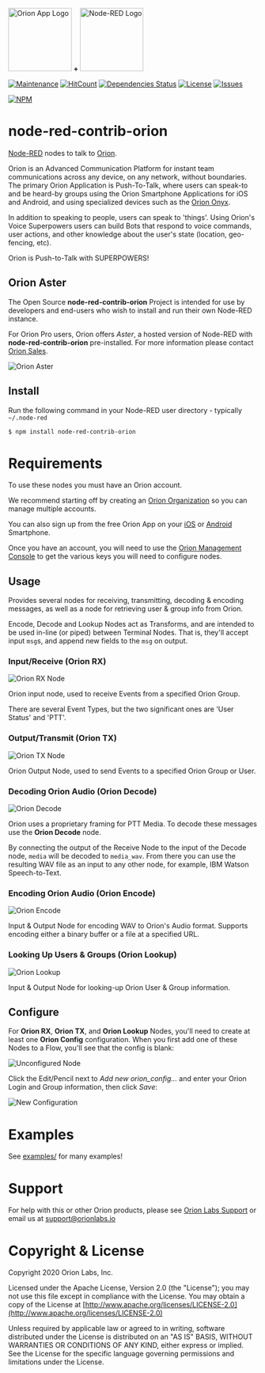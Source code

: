 <a href="https://www.orionlabs.io" target="_new"><img
  src="https://github.com/orion-labs/node-red-contrib-orion/raw/master/docs/app_icon.png"
  alt="Orion App Logo"
  width="128"
  height="128"
/></a>
<b>+</b>
<a href="https://nodered.org" target="_new"><img
  src="https://github.com/orion-labs/node-red-contrib-orion/raw/master/docs/node-red-icon-2.png"
  alt="Node-RED Logo"
  width="128"
  height="128"
/></a>

[![Maintenance](https://img.shields.io/badge/Maintained%3F-yes-green.svg)](https://github.com/orion-labs/node-red-contrib-orion/graphs/commit-activity)
[![HitCount](http://hits.dwyl.io/orion-labs/node-red-contrib-orion.svg)](http://hits.dwyl.io/orion-labs/node-red-contrib-orion)
[![Dependencies Status](https://img.shields.io/david/orion-labs/node-red-contrib-orion.svg)](https://david-dm.org/orion-labs/node-red-contrib-orion)
[![License](https://img.shields.io/badge/License-Apache%202.0-blue.svg)](https://opensource.org/licenses/Apache-2.0)
[![Issues](https://img.shields.io/github/issues/orion-labs/node-red-contrib-orion.svg?style=flat-square)](https://github.com/orion-labs/node-red-contrib-orion/issues)
<!--
[![JavaScript Style Guide](https://img.shields.io/badge/code_style-standard-brightgreen.svg)](https://standardjs.com)
-->
[![NPM](https://nodei.co/npm/node-red-contrib-orion.png)](https://nodei.co/npm/node-red-contrib-orion/)


node-red-contrib-orion
======================

<a href="https://www.nodered.org" target="_new">Node-RED</a> nodes to talk to <a href="https://www.orionlabs.io" target="_new">Orion</a>.

Orion is an Advanced Communication Platform for instant team communications across any
device, on any network, without boundaries. The primary Orion Application is
Push-To-Talk, where users can speak-to and be heard-by groups using the Orion
Smartphone Applications for iOS and Android, and using specialized devices
such as the <a href="https://www.orionlabs.io/orion-onyx/" target="_new">Orion Onyx</a>.

In addition to speaking to people, users can speak to 'things'. Using Orion's
Voice Superpowers users can build Bots that respond to voice commands, user
actions, and other knowledge about the user's state (location, geo-fencing, etc).

Orion is Push-to-Talk with SUPERPOWERS!

Orion Aster
-----------

The Open Source **node-red-contrib-orion** Project is intended for use by
developers and end-users who wish to install and run their own Node-RED
instance.

For Orion Pro users, Orion offers *Aster*, a hosted version of Node-RED with
**node-red-contrib-orion** pre-installed. For more information please contact
<a href="mailto:sales@orionlabs.io?subject=aster">Orion Sales</a>.

![Orion Aster](https://github.com/orion-labs/node-red-contrib-orion/raw/master/docs/orion-aster.png)

Install
-------

Run the following command in your Node-RED user directory - typically `~/.node-red`

```bash
$ npm install node-red-contrib-orion
```

# Requirements

To use these nodes you must have an Orion account.

We recommend starting off by creating
an [Orion Organization](https://shop.orionlabs.io/) so you can manage multiple accounts.

You can also sign up from the free Orion App on your [iOS](https://itunes.apple.com/us/app/orion-push-to-talk/id984202314) or [Android](https://play.google.com/store/apps/details?id=com.onbeep.obiwan) Smartphone.

Once you have an account, you will need to use the [Orion Management Console](https://login.orionlabs.io) to get the various keys you will need to configure nodes.

Usage
-----

Provides several nodes for receiving, transmitting, decoding & encoding
messages, as well as a node for retrieving user & group info from Orion.

Encode, Decode and Lookup Nodes act as Transforms, and are intended to be used
in-line (or piped) between Terminal Nodes. That is, they'll accept input
`msg`s, and append new fields to the `msg` on output.


### Input/Receive (Orion RX)

![Orion RX Node](https://github.com/orion-labs/node-red-contrib-orion/raw/master/docs/orion_rx.png)

Orion input node, used to receive Events from a specified Orion Group.

There are several Event Types, but the two significant ones are 'User Status'
and 'PTT'.


### Output/Transmit (Orion TX)

![Orion TX Node](https://github.com/orion-labs/node-red-contrib-orion/raw/master/docs/orion_tx.png)

Orion Output Node, used to send Events to a specified Orion Group or User.


### Decoding Orion Audio (Orion Decode)

![Orion Decode](https://github.com/orion-labs/node-red-contrib-orion/raw/master/docs/orion_decode.png)

Orion uses a proprietary framing for PTT Media. To decode these messages use
the **Orion Decode** node.

By connecting the output of the Receive Node to the input of the Decode node,
`media` will be decoded to `media_wav`. From there you can use the resulting
WAV file as an input to any other node, for example, IBM Watson Speech-to-Text.


### Encoding Orion Audio (Orion Encode)

![Orion Encode](https://github.com/orion-labs/node-red-contrib-orion/raw/master/docs/orion_encode.png)

Input & Output Node for encoding WAV to Orion's Audio format. Supports encoding
either a binary buffer or a file at a specified URL.


### Looking Up Users & Groups (Orion Lookup)

![Orion Lookup](https://github.com/orion-labs/node-red-contrib-orion/raw/master/docs/orion_lookup.png)

Input & Output Node for looking-up Orion User & Group information.


Configure
---------

For **Orion RX**, **Orion TX**, and **Orion Lookup** Nodes, you'll need to
create at least one **Orion Config** configuration. When you first add one of
these Nodes to a Flow, you'll see that the config is blank:

![Unconfigured Node](https://github.com/orion-labs/node-red-contrib-orion/raw/master/docs/unconfigured_node.png)

Click the Edit/Pencil next to *Add new orion_config...* and enter your Orion
Login and Group information, then click *Save*:

![New Configuration](https://github.com/orion-labs/node-red-contrib-orion/raw/master/docs/new_config.png)


# Examples

See <a href="examples/">examples/</a> for many examples!

# Support

For help with this or other Orion products, please see [Orion Labs Support](https://support.orionlabs.io) or email us at [support@orionlabs.io](mailto:support@orionlabs.io?subject=node-red-contrib-orion)

# Copyright & License

Copyright 2020 Orion Labs, Inc.

Licensed under the Apache License, Version 2.0 (the "License");
you may not use this file except in compliance with the License.
You may obtain a copy of the License at [http://www.apache.org/licenses/LICENSE-2.0](http://www.apache.org/licenses/LICENSE-2.0)

Unless required by applicable law or agreed to in writing, software
distributed under the License is distributed on an "AS IS" BASIS,
WITHOUT WARRANTIES OR CONDITIONS OF ANY KIND, either express or implied.
See the License for the specific language governing permissions and
limitations under the License.
